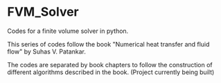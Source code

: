 # FVM_Solver
Codes for a finite volume solver in python.

This series of codes follow the book "Numerical heat transfer and fluid flow" by Suhas V. Patankar. 

The codes are separated by book chapters to follow the construction of different algorithms described in the book. 
(Project currently being built)

